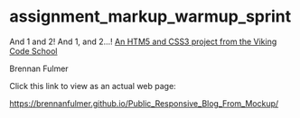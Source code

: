 assignment_markup_warmup_sprint
===============================

And 1 and 2!  And 1, and 2...!
[An HTM5 and CSS3 project from the Viking Code School](http://www.vikingcodeschool.com)

Brennan Fulmer

Click this link to view as an actual web page:

https://brennanfulmer.github.io/Public_Responsive_Blog_From_Mockup/
